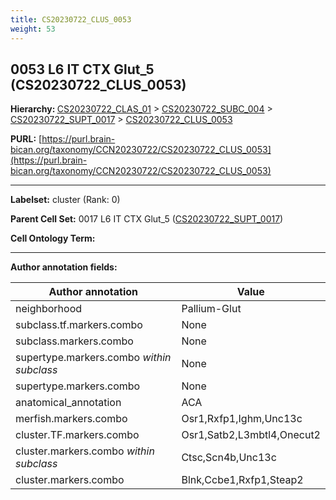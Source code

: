 ```yaml
---
title: CS20230722_CLUS_0053
weight: 53
---
```

## 0053 L6 IT CTX Glut_5 (CS20230722_CLUS_0053)
<b>Hierarchy: </b>
[CS20230722_CLAS_01](../CS20230722_CLAS_01) >
[CS20230722_SUBC_004](../CS20230722_SUBC_004) >
[CS20230722_SUPT_0017](../CS20230722_SUPT_0017) >
[CS20230722_CLUS_0053](../CS20230722_CLUS_0053)

**PURL:** [https://purl.brain-bican.org/taxonomy/CCN20230722/CS20230722_CLUS_0053](https://purl.brain-bican.org/taxonomy/CCN20230722/CS20230722_CLUS_0053)

---


**Labelset:** cluster (Rank: 0)

**Parent Cell Set:** 0017 L6 IT CTX Glut_5 ([CS20230722_SUPT_0017](../CS20230722_SUPT_0017))



**Cell Ontology Term:** 

[MARKER GENES.]: #


---

[TRANSFERRED ANNOTATIONS.]: #


[AUTHOR ANNOTATION FIELDS.]: #


**Author annotation fields:**

| Author annotation | Value |
|-------------------|-------|
|neighborhood|Pallium-Glut|
|subclass.tf.markers.combo|None|
|subclass.markers.combo|None|
|supertype.markers.combo _within subclass_|None|
|supertype.markers.combo|None|
|anatomical_annotation|ACA|
|merfish.markers.combo|Osr1,Rxfp1,Ighm,Unc13c|
|cluster.TF.markers.combo|Osr1,Satb2,L3mbtl4,Onecut2|
|cluster.markers.combo _within subclass_|Ctsc,Scn4b,Unc13c|
|cluster.markers.combo|Blnk,Ccbe1,Rxfp1,Steap2|
